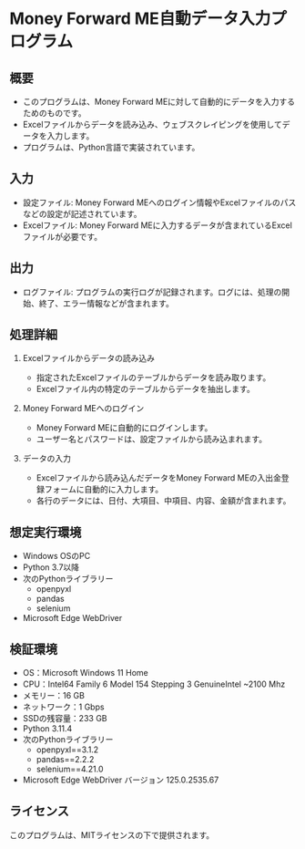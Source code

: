 # Money Forward ME自動データ入力プログラム

## 概要
- このプログラムは、Money Forward MEに対して自動的にデータを入力するためのものです。
- Excelファイルからデータを読み込み、ウェブスクレイピングを使用してデータを入力します。
- プログラムは、Python言語で実装されています。


## 入力
- 設定ファイル: Money Forward MEへのログイン情報やExcelファイルのパスなどの設定が記述されています。
- Excelファイル: Money Forward MEに入力するデータが含まれているExcelファイルが必要です。

## 出力
- ログファイル: プログラムの実行ログが記録されます。ログには、処理の開始、終了、エラー情報などが含まれます。

## 処理詳細
1. Excelファイルからデータの読み込み
   - 指定されたExcelファイルのテーブルからデータを読み取ります。
   - Excelファイル内の特定のテーブルからデータを抽出します。
   
2. Money Forward MEへのログイン
   - Money Forward MEに自動的にログインします。
   - ユーザー名とパスワードは、設定ファイルから読み込まれます。
   
3. データの入力
   - Excelファイルから読み込んだデータをMoney Forward MEの入出金登録フォームに自動的に入力します。
   - 各行のデータには、日付、大項目、中項目、内容、金額が含まれます。

## 想定実行環境
- Windows OSのPC
- Python 3.7以降
- 次のPythonライブラリー
  - openpyxl
  - pandas
  - selenium
- Microsoft Edge WebDriver

## 検証環境
- OS：Microsoft Windows 11 Home
- CPU：Intel64 Family 6 Model 154 Stepping 3 GenuineIntel ~2100 Mhz
- メモリー：16 GB
- ネットワーク：1 Gbps
- SSDの残容量：233 GB
- Python 3.11.4
- 次のPythonライブラリー
  - openpyxl==3.1.2
  - pandas==2.2.2
  - selenium==4.21.0
- Microsoft Edge WebDriver バージョン 125.0.2535.67

## ライセンス
このプログラムは、MITライセンスの下で提供されます。
